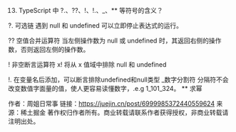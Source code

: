 13. TypeScript 中 ?.、??、!、!.、_、** 等符号的含义？

?. 可选链 遇到 null 和 undefined 可以立即停止表达式的运行。

?? 空值合并运算符 当左侧操作数为 null 或 undefined 时，其返回右侧的操作数，否则返回左侧的操作数。

! 非空断言运算符 x! 将从 x 值域中排除 null 和 undefined

!.  在变量名后添加，可以断言排除undefined和null类型
_数字分割符 分隔符不会改变数值字面量的值，使人更容易读懂数字，.e.g 1_101_324。
** 求幂

作者：周姐日常事
链接：https://juejin.cn/post/6999985372440559624
来源：稀土掘金
著作权归作者所有。商业转载请联系作者获得授权，非商业转载请注明出处。
